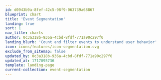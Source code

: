 ```yaml
---
id: d0943b9a-8fef-42c5-98f9-063739a68867
blueprint: chart
title: 'Event Segmentation'
landing: true
sort: 1
nav_title: charts
author: 0c3a318b-936a-4cbd-8fdf-771a90c297f0
landing_blurb: 'Count and filter events to understand user behavior'
icon: icons/features/icon-segmentation.svg
exclude_from_sitemap: false
updated_by: 0c3a318b-936a-4cbd-8fdf-771a90c297f0
updated_at: 1717095736
template: landing-page
current-collection: event-segmentation
---
```


